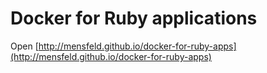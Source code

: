 # Docker for Ruby applications

Open [http://mensfeld.github.io/docker-for-ruby-apps](http://mensfeld.github.io/docker-for-ruby-apps)
